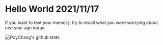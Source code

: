 # Hello World 2021/11/17

If you want to test your memory, try to recall what you were worrying about one year ago today.

![PoyChang's github stats](https://github-readme-stats.vercel.app/api?username=poychang&show_icons=true&theme=dracula)
